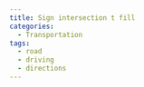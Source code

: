 ```yaml
---
title: Sign intersection t fill
categories:
  - Transportation
tags:
  - road
  - driving
  - directions
---
```

